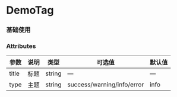 # DemoTag

### 基础使用

<m-wn-demo-tag />

### Attributes

| 参数  | 说明 | 类型   | 可选值                     | 默认值 |
| ----- | ---- | ------ | -------------------------- | ------ |
| title | 标题 | string | —                          | —      |
| type  | 主题 | string | success/warning/info/error | info   |
